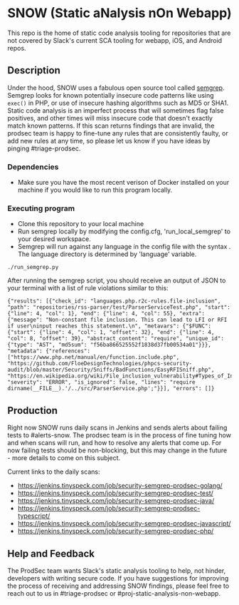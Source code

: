 # SNOW (Static aNalysis nOn Webapp)

This repo is the home of static code analysis tooling for repositories that are not covered by Slack's current SCA tooling for webapp, iOS, and Android repos.

## Description

Under the hood, SNOW uses a fabulous open source tool called [semgrep](https://github.com/returntocorp/semgrep).  Semgrep looks for known potentially insecure code patterns like using `exec()` in PHP, or use of insecure hashing algorithms such as MD5 or SHA1.  Static code analysis is an imperfect process that will sometimes flag false positives, and other times will miss insecure code that doesn't exactly match known patterns.  If this scan returns findings that are invalid, the prodsec team is happy to fine-tune any rules that are consistently faulty, or add new rules at any time, so please let us know if you have ideas by pinging #triage-prodsec.

### Dependencies

* Make sure you have the most recent verison of Docker installed on your machine if you would like to run this program locally.

### Executing program

* Clone this repository to your local machine
* Run semgrep locally by modifying the config.cfg, 'run_local_semgrep' to your desired workspace. 
* Semgrep will run against any language in the config file with the syntax <language-xxxx>. The language directory is determined by 'language' variable. 

```
./run_semgrep.py
```

After running the semgrep script, you should receive an output of JSON to your terminal with a list of rule violations similar to this:

```
{"results": [{"check_id": "languages.php.r2c-rules.file-inclusion", "path": "repositories/rss-parser/test/ParserServiceTest.php", "start": {"line": 4, "col": 1}, "end": {"line": 4, "col": 55}, "extra": {"message": "Non-constant file inclusion. This can lead to LFI or RFI if user\ninput reaches this statement.\n", "metavars": {"$FUNC": {"start": {"line": 4, "col": 1, "offset": 32}, "end": {"line": 4, "col": 8, "offset": 39}, "abstract_content": "require", "unique_id": {"type": "AST", "md5sum": "f56ba866525552f1838d37fb00534a01"}}}, "metadata": {"references": ["https://www.php.net/manual/en/function.include.php", "https://github.com/FloeDesignTechnologies/phpcs-security-audit/blob/master/Security/Sniffs/BadFunctions/EasyRFISniff.php", "https://en.wikipedia.org/wiki/File_inclusion_vulnerability#Types_of_Inclusion"]}, "severity": "ERROR", "is_ignored": false, "lines": "require dirname(__FILE__).'/../src/ParserService.php';"}}], "errors": []}
```

## Production

Right now SNOW runs daily scans in Jenkins and sends alerts about failing tests to #alerts-snow.  The prodsec team is in the process of fine tuning how and when scans will run, and how to resolve any alerts that come up.  For now failing tests should be non-blocking, but this may change in the future - more details to come on this subject.

Current links to the daily scans:

* https://jenkins.tinyspeck.com/job/security-semgrep-prodsec-golang/
* https://jenkins.tinyspeck.com/job/security-semgrep-prodsec-test/
* https://jenkins.tinyspeck.com/job/security-semgrep-prodsec-java/
* https://jenkins.tinyspeck.com/job/security-semgrep-prodsec-typescript/
* https://jenkins.tinyspeck.com/job/security-semgrep-prodsec-javascript/
* https://jenkins.tinyspeck.com/job/security-semgrep-prodsec-php/

## Help and Feedback

The ProdSec team wants Slack's static analysis tooling to help, not hinder, developers with writing secure code.  If you have suggestions for improving the process of receiving and addressing SNOW findings, please feel free to reach out to us in #triage-prodsec or #proj-static-analysis-non-webapp.
